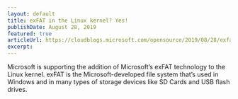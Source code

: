 ```yaml
---
layout: default
title: exFAT in the Linux kernel? Yes!
publishDate: August 28, 2019
featured: true
articleUrl: https://cloudblogs.microsoft.com/opensource/2019/08/28/exfat-linux-kernel/
excerpt:
---
```

Microsoft is supporting the addition of Microsoft’s exFAT technology to the Linux kernel. exFAT is the Microsoft-developed file system that’s used in Windows and in many types of storage devices like SD Cards and USB flash drives.

